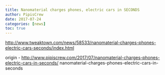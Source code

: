 ```yaml
---
title: Nanomaterial charges phones, electric cars in SECONDS
author: PipisCrew
date: 2017-07-24
categories: [news]
toc: true
---
```


http://www.tweaktown.com/news/58533/nanomaterial-charges-phones-electric-cars-seconds/index.html

origin - http://www.pipiscrew.com/2017/07/nanomaterial-charges-phones-electric-cars-in-seconds/ nanomaterial-charges-phones-electric-cars-in-seconds